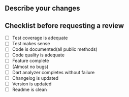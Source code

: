 ## Describe your changes

## Checklist before requesting a review
- [ ] Test coverage is adequate
- [ ] Test makes sense
- [ ] Code is documented(all public methods)
- [ ] Code quality is adequate
- [ ] Feature complete
- [ ] (Almost no bugs)
- [ ] Dart analyzer completes without failure
- [ ] Changelog is updated
- [ ] Version is updated
- [ ] Readme is clean

